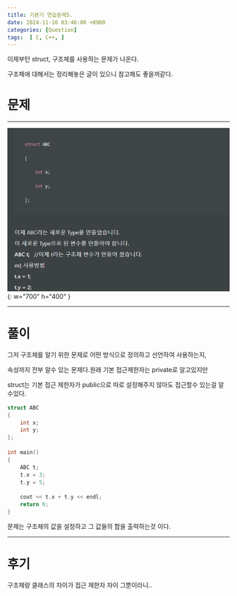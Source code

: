 ```yaml
---
title: 기본기 연습문제5.
date: 2024-11-16 03:46:00 +0900
categories: [Question]  
tags:  [ C, C++, ]
---
```


이제부턴 struct, 구조체를 사용하는 문제가 나온다.

구조체에 대해서는 정리해놓은 글이 있으니 참고해도 좋을꺼같다.

# 문제   
---------------------------------------
![Desktop View](/assets/img/Question5.png){: w="700" h="400" }

---------------------------------------

# 풀이
그저 구조체를 알기 위한 문제로 어떤 방식으로 정의하고 선언하여 사용하는지,

속성까지 전부 알수 있는 문제다.원래 기본 접근제한자는 private로 알고있지만

struct는 기본 접근 제한자가 public으로 따로 설정해주지 않아도 접근할수 있는걸 알수있다.

```c++
struct ABC
{
    int x;
    int y;
};

int main()
{
    ABC t;
    t.x = 3;
    t.y = 5;

    cout << t.x + t.y << endl;
    return 0;
}

```

문제는 구조체의 값을 설정하고 그 값들의 합을 출력하는것 이다.

---------------------------------------

# 후기

구조체랑 클래스의 차이가 접근 제한자 차이 그뿐이라니..
